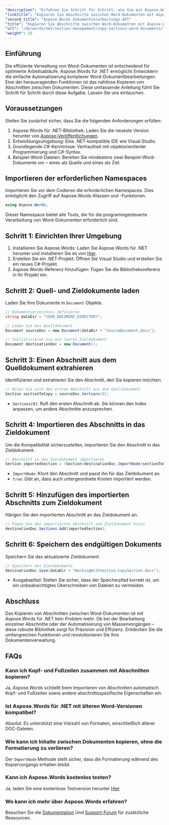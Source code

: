 ```yaml
---
"description": "Erfahren Sie Schritt für Schritt, wie Sie mit Aspose.Words für .NET effizient Abschnitte zwischen Word-Dokumenten kopieren. Diese ausführliche Anleitung enthält Voraussetzungen, Codebeispiele, erweiterte Tipps und FAQs."
"linktitle": "Kopieren Sie Abschnitte zwischen Word-Dokumenten mit Aspose.Words"
"second_title": "Aspose.Words Dokumentverarbeitungs-API"
"title": "Kopieren Sie Abschnitte zwischen Word-Dokumenten mit Aspose.Words"
"url": "/de/words/net/section-management/copy-sections-word-documents/"
"weight": 10
---
```


## Einführung

Die effiziente Verwaltung von Word-Dokumenten ist entscheidend für optimierte Arbeitsabläufe. Aspose.Words für .NET ermöglicht Entwicklern die einfache Automatisierung komplexer Word-Dokumentbearbeitungen. Eine der herausragenden Funktionen ist das nahtlose Kopieren von Abschnitten zwischen Dokumenten. Diese umfassende Anleitung führt Sie Schritt für Schritt durch diese Aufgabe. Lassen Sie uns eintauchen.

## Voraussetzungen

Stellen Sie zunächst sicher, dass Sie die folgenden Anforderungen erfüllen:

1. Aspose.Words für .NET-Bibliothek: Laden Sie die neueste Version herunter von [Aspose-Veröffentlichungen](https://releases.aspose.com/words/net/).
2. Entwicklungsumgebung: Eine .NET-kompatible IDE wie Visual Studio.
3. Grundlegende C#-Kenntnisse: Vertrautheit mit objektorientierter Programmierung und C#-Syntax.
4. Beispiel-Word-Dateien: Bereiten Sie mindestens zwei Beispiel-Word-Dokumente vor – eines als Quelle und eines als Ziel.

## Importieren der erforderlichen Namespaces

Importieren Sie vor dem Codieren die erforderlichen Namespaces. Dies ermöglicht den Zugriff auf Aspose.Words-Klassen und -Funktionen.

```csharp
using Aspose.Words;
```

Dieser Namespace bietet alle Tools, die für die programmgesteuerte Verarbeitung von Word-Dokumenten erforderlich sind.

## Schritt 1: Einrichten Ihrer Umgebung

1. Installieren Sie Aspose.Words: Laden Sie Aspose.Words für .NET herunter und installieren Sie es von [Hier](https://releases.aspose.com/words/net/).
2. Erstellen Sie ein .NET-Projekt: Öffnen Sie Visual Studio und erstellen Sie ein neues C#-Projekt.
3. Aspose.Words-Referenz hinzufügen: Fügen Sie die Bibliotheksreferenz in Ihr Projekt ein.

## Schritt 2: Quell- und Zieldokumente laden

Laden Sie Ihre Dokumente in `Document` Objekte.

```csharp
// Dokumentverzeichnis definieren
string dataDir = "YOUR_DOCUMENT_DIRECTORY";

// Laden Sie das Quelldokument
Document sourceDoc = new Document(dataDir + "SourceDocument.docx");

// Initialisieren Sie ein leeres Zieldokument
Document destinationDoc = new Document();
```

## Schritt 3: Einen Abschnitt aus dem Quelldokument extrahieren

Identifizieren und extrahieren Sie den Abschnitt, den Sie kopieren möchten.

```csharp
// Holen Sie sich den ersten Abschnitt aus dem Quelldokument
Section sectionToCopy = sourceDoc.Sections[0];
```

- `Sections[0]`: Ruft den ersten Abschnitt ab. Sie können den Index anpassen, um andere Abschnitte anzusprechen.

## Schritt 4: Importieren des Abschnitts in das Zieldokument

Um die Kompatibilität sicherzustellen, importieren Sie den Abschnitt in das Zieldokument.

```csharp
// Abschnitt in das Zieldokument importieren
Section importedSection = (Section)destinationDoc.ImportNode(sectionToCopy, true);
```

- `ImportNode`: Klont den Abschnitt und passt ihn für das Zieldokument an.
- `true`: Gibt an, dass auch untergeordnete Knoten importiert werden.

## Schritt 5: Hinzufügen des importierten Abschnitts zum Zieldokument

Hängen Sie den importierten Abschnitt an das Zieldokument an.

```csharp
// Fügen Sie den importierten Abschnitt zum Zieldokument hinzu
destinationDoc.Sections.Add(importedSection);
```

## Schritt 6: Speichern des endgültigen Dokuments

Speichern Sie das aktualisierte Zieldokument.

```csharp
// Speichern des Zieldokuments
destinationDoc.Save(dataDir + "WorkingWithSection.CopySection.docx");
```

- Ausgabepfad: Stellen Sie sicher, dass der Speicherpfad korrekt ist, um ein unbeabsichtigtes Überschreiben von Dateien zu vermeiden.

## Abschluss

Das Kopieren von Abschnitten zwischen Word-Dokumenten ist mit Aspose.Words für .NET kein Problem mehr. Ob bei der Bearbeitung einzelner Abschnitte oder der Automatisierung von Massenvorgängen – diese robuste Bibliothek sorgt für Präzision und Effizienz. Entdecken Sie die umfangreichen Funktionen und revolutionieren Sie Ihre Dokumentenverwaltung.

## FAQs

### Kann ich Kopf- und Fußzeilen zusammen mit Abschnitten kopieren?
Ja, Aspose.Words schließt beim Importieren von Abschnitten automatisch Kopf- und Fußzeilen sowie andere abschnittsspezifische Eigenschaften ein.

### Ist Aspose.Words für .NET mit älteren Word-Versionen kompatibel?
Absolut. Es unterstützt eine Vielzahl von Formaten, einschließlich älterer DOC-Dateien.

### Wie kann ich Inhalte zwischen Dokumenten kopieren, ohne die Formatierung zu verlieren?
Der `ImportNode` Methode stellt sicher, dass die Formatierung während des Kopiervorgangs erhalten bleibt.

### Kann ich Aspose.Words kostenlos testen?
Ja, laden Sie eine kostenlose Testversion herunter [Hier](https://releases.aspose.com/).

### Wo kann ich mehr über Aspose.Words erfahren?
Besuchen Sie die [Dokumentation](https://reference.aspose.com/words/net/) Und [Support-Forum](https://forum.aspose.com/c/words/8) für zusätzliche Ressourcen.